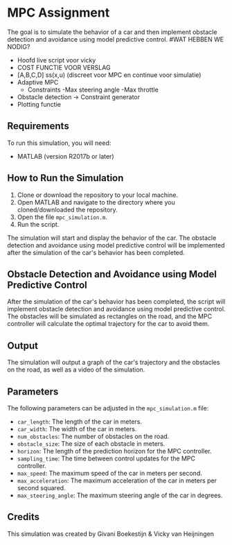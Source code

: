 # MPC Assignment
The goal is to simulate the behavior of a car and then implement obstacle detection and avoidance using model predictive control.
#WAT HEBBEN WE NODIG?
- Hoofd live script voor vicky
- COST FUNCTIE VOOR VERSLAG
- [A,B,C,D] ss(x,u) (discreet voor MPC en continue voor simulatie)
- Adaptive MPC
    - Constraints
        -Max steering angle
        -Max throttle
- Obstacle detection -> Constraint generator
- Plotting functie

## Requirements
To run this simulation, you will need:
- MATLAB (version R2017b or later)

## How to Run the Simulation
1. Clone or download the repository to your local machine.
2. Open MATLAB and navigate to the directory where you cloned/downloaded the repository.
3. Open the file `mpc_simulation.m`.
4. Run the script.

The simulation will start and display the behavior of the car. The obstacle detection and avoidance using model predictive control will be implemented after the simulation of the car's behavior has been completed.

## Obstacle Detection and Avoidance using Model Predictive Control
After the simulation of the car's behavior has been completed, the script will implement obstacle detection and avoidance using model predictive control. The obstacles will be simulated as rectangles on the road, and the MPC controller will calculate the optimal trajectory for the car to avoid them.

## Output
The simulation will output a graph of the car's trajectory and the obstacles on the road, as well as a video of the simulation.

## Parameters
The following parameters can be adjusted in the `mpc_simulation.m` file:
- `car_length`: The length of the car in meters.
- `car_width`: The width of the car in meters.
- `num_obstacles`: The number of obstacles on the road.
- `obstacle_size`: The size of each obstacle in meters.
- `horizon`: The length of the prediction horizon for the MPC controller.
- `sampling_time`: The time between control updates for the MPC controller.
- `max_speed`: The maximum speed of the car in meters per second.
- `max_acceleration`: The maximum acceleration of the car in meters per second squared.
- `max_steering_angle`: The maximum steering angle of the car in degrees.

## Credits
This simulation was created by Givani Boekestijn & Vicky van Heijningen
